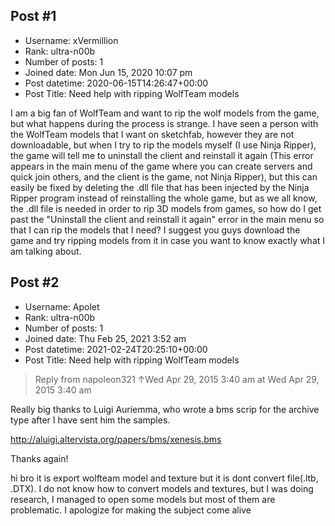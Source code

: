 ## Post #1
- Username: xVermillion
- Rank: ultra-n00b
- Number of posts: 1
- Joined date: Mon Jun 15, 2020 10:07 pm
- Post datetime: 2020-06-15T14:26:47+00:00
- Post Title: Need help with ripping WolfTeam models

I am a big fan of WolfTeam and want to rip the wolf models from the game, but what happens during the process is strange. I have seen a person with the WolfTeam models that I want on sketchfab, however they are not downloadable, but when I try to rip the models myself (I use Ninja Ripper), the game will tell me to uninstall the client and reinstall it again (This error appears in the main menu of the game where you can create servers and quick join others, and the client is the game, not Ninja Ripper), but this can easily be fixed by deleting the .dll file that has been injected by the Ninja Ripper program instead of reinstalling the whole game, but as we all know, the .dll file is needed in order to rip 3D models from games, so how do I get past the "Uninstall the client and reinstall it again" error in the main menu so that I can rip the models that I need? I suggest you guys download the game and try ripping models from it in case you want to know exactly what I am talking about.
## Post #2
- Username: Apolet
- Rank: ultra-n00b
- Number of posts: 1
- Joined date: Thu Feb 25, 2021 3:52 am
- Post datetime: 2021-02-24T20:25:10+00:00
- Post Title: Need help with ripping WolfTeam models

> Reply from napoleon321 ↑Wed Apr 29, 2015 3:40 am at Wed Apr 29, 2015 3:40 am
>
> 
Really big thanks to Luigi Auriemma, who wrote a bms scrip for the archive type after I have sent him the samples. 

http://aluigi.altervista.org/papers/bms/xenesis.bms

Thanks again!

hi bro it is export wolfteam model and texture but it is dont convert file(.ltb, .DTX). I do not know how to convert models and textures, but I was doing research, I managed to open some models but most of them are problematic. I apologize for making the subject come alive
